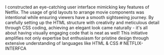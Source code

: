 I constructed an eye-catching user interface mimicking key features of Netflix. The usage of grid layouts to arrange movie components was intentional while ensuring viewers have a smooth sightseeing journey. By carefully setting up the HTML structure with creativity and meticulous detail through CSS coding, achieving an elegant look came naturally - it's all about having visually engaging code that is neat as well! This initiative amplifies not only expertise but enthusiasm for pristine design through extensive understanding of languages like HTML & CSS # NETFLIX-INTERFCA
